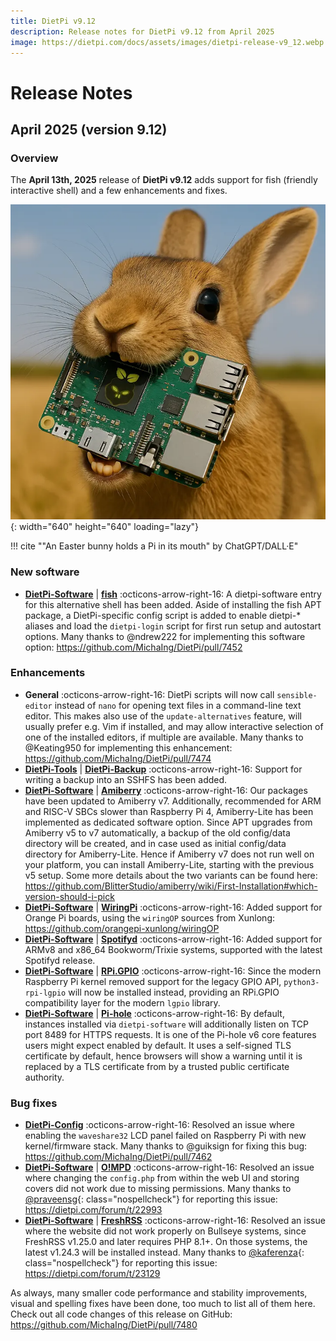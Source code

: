 ```yaml
---
title: DietPi v9.12
description: Release notes for DietPi v9.12 from April 2025
image: https://dietpi.com/docs/assets/images/dietpi-release-v9_12.webp
---
```


# Release Notes

## April 2025 (version 9.12)

### Overview

The **April 13th, 2025** release of **DietPi v9.12** adds support for fish (friendly interactive shell) and a few enhancements and fixes.

![ChatGPT generated Easter bunny Pi](../assets/images/dietpi-release-v9_12.webp "Easter bunny with Raspberry Pi"){: width="640" height="640" loading="lazy"}

!!! cite "\"An Easter bunny holds a Pi in its mouth\" by ChatGPT/DALL·E"

### New software

- [**DietPi-Software**](../dietpi_tools/software_installation.md#dietpi-software) | [**fish**](../software/system_software.md#fish) :octicons-arrow-right-16: A dietpi-software entry for this alternative shell has been added. Aside of installing the fish APT package, a DietPi-specific config script is added to enable dietpi-* aliases and load the `dietpi-login` script for first run setup and autostart options. Many thanks to @ndrew222 for implementing this software option: <https://github.com/MichaIng/DietPi/pull/7452>

### Enhancements

- **General** :octicons-arrow-right-16: DietPi scripts will now call `sensible-editor` instead of `nano` for opening text files in a command-line text editor. This makes also use of the `update-alternatives` feature, will usually prefer e.g. Vim if installed, and may allow interactive selection of one of the installed editors, if multiple are available. Many thanks to @Keating950 for implementing this enhancement: <https://github.com/MichaIng/DietPi/pull/7474>
- [**DietPi-Tools**](../dietpi_tools.md) | [**DietPi-Backup**](../dietpi_tools/system_maintenance/#dietpi-backup-backuprestore.md#dietpi-backup-backuprestore) :octicons-arrow-right-16: Support for writing a backup into an SSHFS has been added.
- [**DietPi-Software**](../dietpi_tools/software_installation.md#dietpi-software) | [**Amiberry**](../software/gaming.md#amiberry) :octicons-arrow-right-16: Our packages have been updated to Amiberry v7. Additionally, recommended for ARM and RISC-V SBCs slower than Raspberry Pi 4, Amiberry-Lite has been implemented as dedicated software option. Since APT upgrades from Amiberry v5 to v7 automatically, a backup of the old config/data directory will be created, and in case used as initial config/data directory for Amiberry-Lite. Hence if Amiberry v7 does not run well on your platform, you can install Amiberry-Lite, starting with the previous v5 setup. Some more details about the two variants can be found here: <https://github.com/BlitterStudio/amiberry/wiki/First-Installation#which-version-should-i-pick>
- [**DietPi-Software**](../dietpi_tools/software_installation.md#dietpi-software) | [**WiringPi**](../software/hardware_projects.md#wiringpi) :octicons-arrow-right-16: Added support for Orange Pi boards, using the `wiringOP` sources from Xunlong: <https://github.com/orangepi-xunlong/wiringOP>
- [**DietPi-Software**](../dietpi_tools/software_installation.md#dietpi-software) | [**Spotifyd**](../software/media.md#spotifyd) :octicons-arrow-right-16: Added support for ARMv8 and x86_64 Bookworm/Trixie systems, supported with the latest Spotifyd release.
- [**DietPi-Software**](../dietpi_tools/software_installation.md#dietpi-software) | [**RPi.GPIO**](../software/hardware_projects.md#rpigpio) :octicons-arrow-right-16: Since the modern Raspberry Pi kernel removed support for the legacy GPIO API, `python3-rpi-lgpio` will now be installed instead, providing an RPi.GPIO compatibility layer for the modern `lgpio` library.
- [**DietPi-Software**](../dietpi_tools/software_installation.md#dietpi-software) | [**Pi-hole**](../software/dns_servers.md#pi-hole) :octicons-arrow-right-16: By default, instances installed via `dietpi-software` will additionally listen on TCP port 8489 for HTTPS requests. It is one of the Pi-hole v6 core features users might expect enabled by default. It uses a self-signed TLS certificate by default, hence browsers will show a warning until it is replaced by a TLS certificate from by a trusted public certificate authority.

### Bug fixes

- [**DietPi-Config**](../dietpi_tools/system_configuration.md#dietpi-config) :octicons-arrow-right-16: Resolved an issue where enabling the `waveshare32` LCD panel failed on Raspberry Pi with new kernel/firmware stack. Many thanks to @guiksign for fixing this bug: <https://github.com/MichaIng/DietPi/pull/7462>
- [**DietPi-Software**](../dietpi_tools/software_installation.md#dietpi-software) | [**O!MPD**](../software/media.md#ompd) :octicons-arrow-right-16: Resolved an issue where changing the `config.php` from within the web UI and storing covers did not work due to missing permissions. Many thanks to [@praveensg](https://dietpi.com/forum/u/praveensg){: class="nospellcheck"} for reporting this issue: <https://dietpi.com/forum/t/22993>
- [**DietPi-Software**](../dietpi_tools/software_installation.md#dietpi-software) | [**FreshRSS**](../software/social.md#freshrss) :octicons-arrow-right-16: Resolved an issue where the website did not work properly on Bullseye systems, since FreshRSS v1.25.0 and later requires PHP 8.1+. On those systems, the latest v1.24.3 will be installed instead. Many thanks to [@kaferenza](https://dietpi.com/forum/u/kaferenza){: class="nospellcheck"} for reporting this issue: <https://dietpi.com/forum/t/23129>

As always, many smaller code performance and stability improvements, visual and spelling fixes have been done, too much to list all of them here. Check out all code changes of this release on GitHub: <https://github.com/MichaIng/DietPi/pull/7480>

